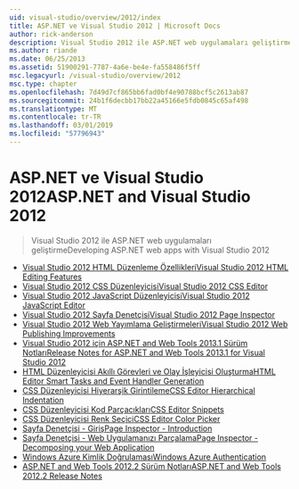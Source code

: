 ```yaml
---
uid: visual-studio/overview/2012/index
title: ASP.NET ve Visual Studio 2012 | Microsoft Docs
author: rick-anderson
description: Visual Studio 2012 ile ASP.NET web uygulamaları geliştirme
ms.author: riande
ms.date: 06/25/2013
ms.assetid: 51900291-7787-4a6e-be4e-fa558486f5ff
msc.legacyurl: /visual-studio/overview/2012
msc.type: chapter
ms.openlocfilehash: 7d49d7cf865bb6fad0bf4e90788bcf5c2613ab87
ms.sourcegitcommit: 24b1f6decbb17bb22a45166e5fdb0845c65af498
ms.translationtype: MT
ms.contentlocale: tr-TR
ms.lasthandoff: 03/01/2019
ms.locfileid: "57796943"
---
```

<a name="aspnet-and-visual-studio-2012"></a><span data-ttu-id="efff2-103">ASP.NET ve Visual Studio 2012</span><span class="sxs-lookup"><span data-stu-id="efff2-103">ASP.NET and Visual Studio 2012</span></span>
====================
> <span data-ttu-id="efff2-104">Visual Studio 2012 ile ASP.NET web uygulamaları geliştirme</span><span class="sxs-lookup"><span data-stu-id="efff2-104">Developing ASP.NET web apps with Visual Studio 2012</span></span>


- [<span data-ttu-id="efff2-105">Visual Studio 2012 HTML Düzenleme Özellikleri</span><span class="sxs-lookup"><span data-stu-id="efff2-105">Visual Studio 2012 HTML Editing Features</span></span>](visual-studio-2012-html-editing-features.md)
- [<span data-ttu-id="efff2-106">Visual Studio 2012 CSS Düzenleyicisi</span><span class="sxs-lookup"><span data-stu-id="efff2-106">Visual Studio 2012 CSS Editor</span></span>](visual-studio-2012-css-editor.md)
- [<span data-ttu-id="efff2-107">Visual Studio 2012 JavaScript Düzenleyicisi</span><span class="sxs-lookup"><span data-stu-id="efff2-107">Visual Studio 2012 JavaScript Editor</span></span>](visual-studio-2012-javascript-editor.md)
- [<span data-ttu-id="efff2-108">Visual Studio 2012 Sayfa Denetçisi</span><span class="sxs-lookup"><span data-stu-id="efff2-108">Visual Studio 2012 Page Inspector</span></span>](visual-studio-2012-page-inspector.md)
- [<span data-ttu-id="efff2-109">Visual Studio 2012 Web Yayımlama Geliştirmeleri</span><span class="sxs-lookup"><span data-stu-id="efff2-109">Visual Studio 2012 Web Publishing Improvements</span></span>](visual-studio-2012-web-publishing-improvements.md)
- [<span data-ttu-id="efff2-110">Visual Studio 2012 için ASP.NET and Web Tools 2013.1 Sürüm Notları</span><span class="sxs-lookup"><span data-stu-id="efff2-110">Release Notes for ASP.NET and Web Tools 2013.1 for Visual Studio 2012</span></span>](aspnet-and-web-tools-20131-for-visual-studio-2012.md)
- [<span data-ttu-id="efff2-111">HTML Düzenleyicisi Akıllı Görevleri ve Olay İşleyicisi Oluşturma</span><span class="sxs-lookup"><span data-stu-id="efff2-111">HTML Editor Smart Tasks and Event Handler Generation</span></span>](visual-studio-vnext-videos-html-editor-smart-tasks-and-event-handler-generation.md)
- [<span data-ttu-id="efff2-112">CSS Düzenleyicisi Hiyerarşik Girintileme</span><span class="sxs-lookup"><span data-stu-id="efff2-112">CSS Editor Hierarchical Indentation</span></span>](visual-studio-vnext-videos-css-editor-hierarchical-indentation.md)
- [<span data-ttu-id="efff2-113">CSS Düzenleyicisi Kod Parçacıkları</span><span class="sxs-lookup"><span data-stu-id="efff2-113">CSS Editor Snippets</span></span>](visual-studio-vnext-videos-css-editor-snippets.md)
- [<span data-ttu-id="efff2-114">CSS Düzenleyicisi Renk Seçici</span><span class="sxs-lookup"><span data-stu-id="efff2-114">CSS Editor Color Picker</span></span>](visual-studio-vnext-videos-css-editor-color-picker.md)
- [<span data-ttu-id="efff2-115">Sayfa Denetçisi - Giriş</span><span class="sxs-lookup"><span data-stu-id="efff2-115">Page Inspector - Introduction</span></span>](visual-studio-vnext-videos-page-inspector-introduction.md)
- [<span data-ttu-id="efff2-116">Sayfa Denetçisi - Web Uygulamanızı Parçalama</span><span class="sxs-lookup"><span data-stu-id="efff2-116">Page Inspector - Decomposing your Web Application</span></span>](visual-studio-vnext-videos-page-inspector-decomposing-your-web-application.md)
- [<span data-ttu-id="efff2-117">Windows Azure Kimlik Doğrulaması</span><span class="sxs-lookup"><span data-stu-id="efff2-117">Windows Azure Authentication</span></span>](windows-azure-authentication.md)
- [<span data-ttu-id="efff2-118">ASP.NET and Web Tools 2012.2 Sürüm Notları</span><span class="sxs-lookup"><span data-stu-id="efff2-118">ASP.NET and Web Tools 2012.2 Release Notes</span></span>](aspnet-and-web-tools-20122-release-notes-rtw.md)
